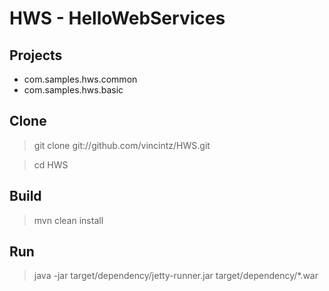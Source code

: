 # HWS - HelloWebServices

## Projects
* com.samples.hws.common
* com.samples.hws.basic

## Clone

> git clone git://github.com/vincintz/HWS.git

> cd HWS

## Build

> mvn clean install

## Run

> java -jar target/dependency/jetty-runner.jar target/dependency/*.war